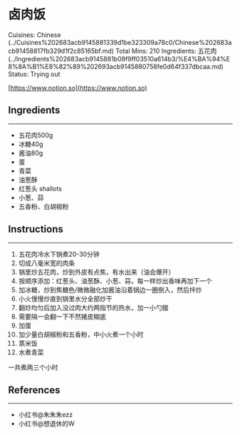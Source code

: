 # 卤肉饭

Cuisines: Chinese (../Cuisines%202683acb9145881339d1be323309a78c0/Chinese%202683acb91458817fb329d1f2c85165bf.md)
Total Mins: 210
Ingredients: 五花肉 (../Ingredients%202683acb9145881b09f9ff03510a614b3/%E4%BA%94%E8%8A%B1%E8%82%89%202693acb9145880758fe0d64f337dbcaa.md)
Status: Trying out

[https://www.notion.so](https://www.notion.so)

## Ingredients

---

- 五花肉500g
- 冰糖40g
- 酱油80g
- 蛋
- 青菜
- 油葱酥
- 红葱头 shallots
- 小葱、蒜
- 五香粉、白胡椒粉

## Instructions

---

1. 五花肉冷水下锅煮20-30分钟
2. 切成八毫米宽的肉条
3. 锅里炒五花肉，炒到外皮有点焦，有水出来（油会爆开）
4. 按顺序添加：红葱头、油葱酥、小葱、蒜，每一样炒出香味再加下一个
5. 加冰糖，炒到焦糖色/微微融化加酱油沿着锅边一圈倒入，然后拌炒
6. 小火慢慢炒直到锅里水分全部炒干
7. 翻炒均匀后加入没过肉大约两指节的热水，加一小勺醋
8. 需要隔一会翻一下不然猪皮糊底
9. 加蛋
10. 加少量白胡椒粉和五香粉，中小火煮一个小时
11. 蒸米饭
12. 水煮青菜

一共煮两三个小时

## References

---

- 小红书@朱朱朱ezz
- 小红书@想退休的W